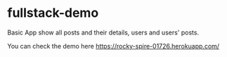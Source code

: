 # fullstack-demo

Basic App show all posts and their details, users and users' posts.

You can check the demo here https://rocky-spire-01726.herokuapp.com/


